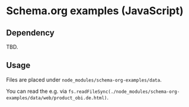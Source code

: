 # Schema.org examples (JavaScript)

## Dependency

TBD.

## Usage

Files are placed under `node_modules/schema-org-examples/data`.

You can read the e.g. via `fs.readFileSync(./node_modules/schema-org-examples/data/web/product_obi.de.html)`.
